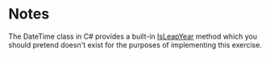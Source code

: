 # Notes

The DateTime class in C# provides a built-in [IsLeapYear](https://docs.microsoft.com/en-us/dotnet/api/system.datetime.isleapyear?view=net-5.0) method
which you should pretend doesn't exist for the purposes of implementing this exercise.